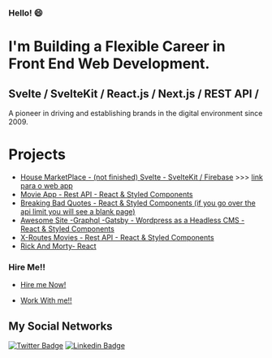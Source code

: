 ### Hello!  😄

# I'm Building a Flexible Career in Front End Web Development.

## Svelte / SvelteKit / React.js / Next.js / REST API /

A pioneer in driving and establishing brands in the digital environment since 2009.

# Projects

- [House MarketPlace - (not finished) Svelte - SvelteKit / Firebase](https://youtu.be/MNXO72L0zLs) >>> [link para o web app](https://dream-houses.vercel.app/)
- [Movie App - Rest API - React & Styled Components](https://nifty-varahamihira-f9da4d.netlify.app/)
- [Breaking Bad Quotes - React & Styled Components (if you go over the api limit you will see a blank page) ](https://zealous-benz-a0e30d.netlify.app/)
- [Awesome Site -Graphql -Gatsby - Wordpress as a Headless CMS - React & Styled Components](https://awesome-joliot-d12da0.netlify.app/)
- [X-Routes Movies - Rest API - React & Styled Components](https://infallible-brattain-0cb0e7.netlify.app/)
- [Rick And Morty- React](https://amazing-sammet-737bb8.netlify.app/)

### Hire Me!!
- [Hire me Now!](https://www.linkedin.com/in/ricardodepaula/)

- [Work With me!!](https://www.fiverr.com/share/9wa7eA)

## My Social Networks

[![Twitter Badge](https://img.shields.io/badge/-Twitter-1ca0f1?style=flat-square&labelColor=1ca0f1&logo=twitter&logoColor=white&link=https://twitter.com/redes_sociais)](https://twitter.com/redes_sociais) [![Linkedin Badge](https://img.shields.io/badge/-LinkedIn-blue?style=flat-square&logo=Linkedin&logoColor=white&link=https://www.linkedin.com/in/ricardodepaula/)](https://www.linkedin.com/in/ricardodepaula/)


<!--
**rcapdepaula/rcapdepaula** is a ✨ _special_ ✨ repository because its `README.md` (this file) appears on your GitHub profile.

Here are some ideas to get you started:

- 🔭 I’m currently working on ...
- 🌱 I’m currently learning ...
- 👯 I’m looking to collaborate on ...
- 🤔 I’m looking for help with ...
- 💬 Ask me about ...
- 📫 How to reach me: ...
- 😄 Pronouns: ...
- ⚡ Fun fact: ...
-->
